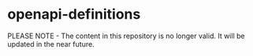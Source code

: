 # openapi-definitions

PLEASE NOTE - The content in this repository is no longer valid. It will be updated in the near future.

